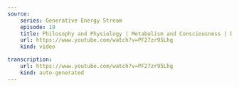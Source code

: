 ```yaml
---
source:
    series: Generative Energy Stream
    episode: 19
    title: Philosophy and Physiology | Metabolism and Consciousness | Deep Politics
    url: https://www.youtube.com/watch?v=PF27zr95Lhg
    kind: video

transcription:
    url: https://www.youtube.com/watch?v=PF27zr95Lhg
    kind: auto-generated
---
```

